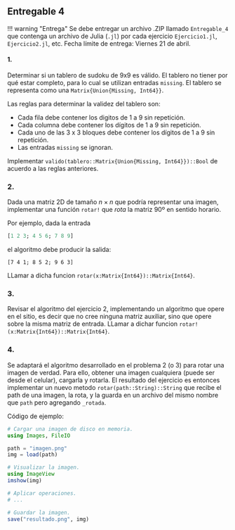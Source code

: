 ## Entregable 4

!!! warning "Entrega"
    Se debe entregar un archivo .ZIP llamado `Entregable_4` que contenga un archivo de Julia (`.jl`) por cada ejercicio `Ejercicio1.jl`, `Ejercicio2.jl`, etc. Fecha límite de entrega: Viernes 21 de abril.


#### 1.

Determinar si un tablero de sudoku de 9x9 es válido. El tablero no tiener por qué estar completo, para lo cual se utilizan entradas
`missing`. El tablero se representa como una `Matrix{Union{Missing, Int64}}`.

Las reglas para determinar la validez del tablero son:

- Cada fila debe contener los digitos de 1 a 9 sin repetición.
- Cada columna debe contener los dígitos de 1 a 9 sin repetición.
- Cada uno de las 3 x 3 bloques debe contener los dígitos de 1 a 9 sin repetición.
- Las entradas `missing` se ignoran.
 
Implementar `valido(tablero::Matrix{Union{Missing, Int64}})::Bool` de acuerdo a las reglas anteriores.

### 2.

Dada una matriz 2D de tamaño $n \times n$ que podría representar una imagen, implementar una función `rotar!` que *rota* la matriz 90º en sentido horario. 

Por ejemplo, dada la entrada 

```julia
[1 2 3; 4 5 6; 7 8 9]
```

el algoritmo debe producir la salida:
```
[7 4 1; 8 5 2; 9 6 3]
```

LLamar a dicha funcion `rotar(x:Matrix{Int64})::Matrix{Int64}`.

### 3.

Revisar el algoritmo del ejercicio 2, implementando un algoritmo que opere en el sitio, es decir que no cree ninguna matriz auxiliar,
sino que opere sobre la misma matriz de entrada. LLamar a dichar funcion `rotar!(x:Matrix{Int64})::Matrix{Int64}`.

### 4.

Se adaptará el algoritmo desarrollado en el problema 2 (o 3) para rotar una imagen de verdad.
Para ello, obtener una imagen cualquiera (puede ser desde el celular), cargarla y rotarla.
El resultado del ejercicio es entonces implementar un nuevo metodo `rotar(path::String)::String` que recibe el path de una imagen, la rota, y la guarda
en un archivo del mismo nombre que `path` pero agregando `_rotada`.

Código de ejemplo:

```julia
# Cargar una imagen de disco en memoria.
using Images, FileIO

path = "imagen.png"
img = load(path)

# Visualizar la imagen.
using ImageView
imshow(img)

# Aplicar operaciones.
# ...

# Guardar la imagen.
save("resultado.png", img)
```
